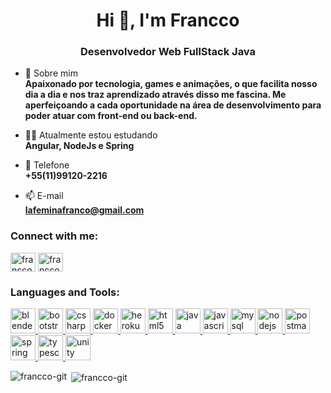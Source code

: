 <h1 align="center">Hi 👋, I'm Francco</h1>
<h3 align="center">Desenvolvedor Web FullStack Java</h3>

- 📖 Sobre mim <br>**Apaixonado por tecnologia, games e animações, o que facilita nosso dia a dia e nos traz aprendizado através disso me fascina. Me aperfeiçoando a cada oportunidade na área de desenvolvimento para poder atuar com front-end ou back-end.**

- 👨‍💻 Atualmente estou estudando <br>**Angular, NodeJs e Spring**

- 📱 Telefone <br>**+55(11)99120-2216**

- 📫 E-mail <br>**lafeminafranco@gmail.com**

<h3 align="left">Connect with me:</h3>
<p align="left">
<a href="https://linkedin.com/in/francco la femina" target="blank"><img align="center" src="https://cdn.jsdelivr.net/npm/simple-icons@3.0.1/icons/linkedin.svg" alt="francco la femina" height="30" width="40" /></a>
<a href="https://fb.com/francco lafemina" target="blank"><img align="center" src="https://cdn.jsdelivr.net/npm/simple-icons@3.0.1/icons/facebook.svg" alt="francco lafemina" height="30" width="40" /></a>
</p>

<h3 align="left">Languages and Tools:</h3>
<p align="left"> <a href="https://www.blender.org/" target="_blank"> <img src="https://download.blender.org/branding/community/blender_community_badge_white.svg" alt="blender" width="40" height="40"/> </a> <a href="https://getbootstrap.com" target="_blank"> <img src="https://devicons.github.io/devicon/devicon.git/icons/bootstrap/bootstrap-plain.svg" alt="bootstrap" width="40" height="40"/> </a> <a href="https://www.w3schools.com/cs/" target="_blank"> <img src="https://devicons.github.io/devicon/devicon.git/icons/csharp/csharp-original.svg" alt="csharp" width="40" height="40"/> </a> <a href="https://www.docker.com/" target="_blank"> <img src="https://devicons.github.io/devicon/devicon.git/icons/docker/docker-original-wordmark.svg" alt="docker" width="40" height="40"/> </a> <a href="https://heroku.com" target="_blank"> <img src="https://www.vectorlogo.zone/logos/heroku/heroku-icon.svg" alt="heroku" width="40" height="40"/> </a> <a href="https://www.w3.org/html/" target="_blank"> <img src="https://devicons.github.io/devicon/devicon.git/icons/html5/html5-original-wordmark.svg" alt="html5" width="40" height="40"/> </a> <a href="https://www.java.com" target="_blank"> <img src="https://devicons.github.io/devicon/devicon.git/icons/java/java-original-wordmark.svg" alt="java" width="40" height="40"/> </a> <a href="https://developer.mozilla.org/en-US/docs/Web/JavaScript" target="_blank"> <img src="https://devicons.github.io/devicon/devicon.git/icons/javascript/javascript-original.svg" alt="javascript" width="40" height="40"/> </a> <a href="https://www.mysql.com/" target="_blank"> <img src="https://devicons.github.io/devicon/devicon.git/icons/mysql/mysql-original-wordmark.svg" alt="mysql" width="40" height="40"/> </a> <a href="https://nodejs.org" target="_blank"> <img src="https://devicons.github.io/devicon/devicon.git/icons/nodejs/nodejs-original-wordmark.svg" alt="nodejs" width="40" height="40"/> </a> <a href="https://postman.com" target="_blank"> <img src="https://www.vectorlogo.zone/logos/getpostman/getpostman-icon.svg" alt="postman" width="40" height="40"/> </a> <a href="https://spring.io/" target="_blank"> <img src="https://www.vectorlogo.zone/logos/springio/springio-icon.svg" alt="spring" width="40" height="40"/> </a> <a href="https://www.typescriptlang.org/" target="_blank"> <img src="https://devicons.github.io/devicon/devicon.git/icons/typescript/typescript-original.svg" alt="typescript" width="40" height="40"/> </a> <a href="https://unity.com/" target="_blank"> <img src="https://www.vectorlogo.zone/logos/unity3d/unity3d-icon.svg" alt="unity" width="40" height="40"/> </a> </p>

<p><img align="left" src="https://github-readme-stats.vercel.app/api/top-langs?username=francco-git&show_icons=true&locale=en&layout=compact" alt="francco-git" /></p>

<p>&nbsp;<img align="center" src="https://github-readme-stats.vercel.app/api?username=francco-git&show_icons=true&locale=en" alt="francco-git" /></p>



